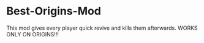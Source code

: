 # Best-Origins-Mod
This mod gives every player quick revive and kills them afterwards.
WORKS ONLY ON ORIGINS!!!
